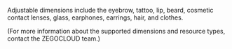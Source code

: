 Adjustable dimensions include the eyebrow, tattoo, lip, beard, cosmetic contact lenses, glass, earphones, earrings, hair, and clothes.

(For more information about the supported dimensions and resource types, contact the ZEGOCLOUD team.)








